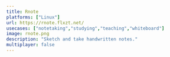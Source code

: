 ```yaml
---
title: Rnote
platforms: ["Linux"]
url: https://rnote.flxzt.net/
usecases: ["notetaking","studying","teaching","whiteboard"]
image: rnote.png
description: "Sketch and take handwritten notes."
multiplayer: false
---
```

